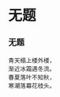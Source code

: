 # 无题
<!-- 青天榻上楼外楼,<br>渐近冰霜遇冬流,<br>春夏落叶不知秋,<br>寒潮落幕花枝头。 [2020-12-20]-->

### 无题
```shell
青天榻上楼外楼，
渐近冰霜遇冬流。
春夏落叶不知秋，
寒潮落幕花枝头。
```